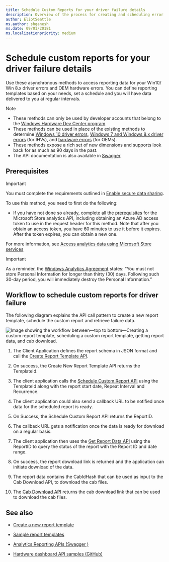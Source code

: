 ```yaml
---
title: Schedule Custom Reports for your driver failure details
description: Overview of the process for creating and scheduling error reports for the Microsoft Hardware Dev Center.
author: EliotSeattle
ms.author: shganesh
ms.date: 09/01/20181
ms.localizationpriority: medium
---
```


# Schedule custom reports for your driver failure details

Use these asynchronous methods to access reporting data for your Win10/ Win 8.x driver errors and OEM hardware errors. You can define reporting templates based on your needs, set a schedule and you will have data delivered to you at regular intervals.

>[!NOTE]
>
> - These methods can only be used by developer accounts that belong to the [Windows Hardware Dev Center program](https://msdn.microsoft.com/windows/hardware/drivers/dashboard/get-started-with-the-hardware-dashboard).
> - These methods can be used in place of the existing methods to determine [Windows 10 driver errors](https://docs.microsoft.com/windows/uwp/monetize/get-error-reporting-data-for-windows-10-drivers),  [Windows 7 and Windows 8.x driver errors](https://docs.microsoft.com/windows/uwp/monetize/get-error-reporting-data-for-windows-7-and-windows-8.x-drivers) (for IHVs), and [hardware errors](https://docs.microsoft.com/windows/uwp/monetize/get-oem-hardware-error-reporting-data) (for OEMs).
> - These methods expose a rich set of new dimensions and supports look back for as much as 90 days in the past.
> - The API documentation is also available in [Swagger](https://apidocs.microsoft.com/services/analyticsreportingapis)

## Prerequisites

> [!IMPORTANT]
> You must complete the requirements outlined in [Enable secure data sharing](enable-secure-data-sharing.md).

To use this method, you need to first do the following:

- If you have not done so already, complete all the [prerequisites](https://docs.microsoft.com/windows-hardware/drivers/dashboard/dashboard-api#complete-prerequisites-for-using-the-microsoft-hardware-api) for the Microsoft Store analytics API, including obtaining an Azure AD access token to use in the request header for this method. Note that after you obtain an access token, you have 60 minutes to use it before it expires. After the token expires, you can obtain a new one.

For more information, see [Access analytics data using Microsoft Store services](https://docs.microsoft.com/windows/uwp/monetize/access-analytics-data-using-windows-store-services)

> [!IMPORTANT]
> As a reminder, the [Windows Analytics Agreement](https://go.microsoft.com/fwlink/?linkid=866941) states: “You must not store Personal Information for longer than thirty (30) days. Following such 30-day period, you will immediately destroy the Personal Information.”

## Workflow to schedule custom reports for driver failure

The following diagram explains the API call pattern to create a new report template, schedule the custom report and retrieve failure data.

![Image showing the workflow between—top to bottom—Creating a custom report template, scheduling a custom report template, getting report data, and cab download.](./images/async-api-flow.png)

1. The Client Application defines the report schema in JSON format and call the [Create Report Template API](create-a-new-report-template.md).

2. On success, the Create New Report Template API returns the TemplateId.

3. The client application calls the [Schedule Custom Report API](schedule-a-new-report.md) using the TemplateId along with the report start date, Repeat Interval and Recurrence.

4. The client application could also send a callback URL to be notified once data for the scheduled report is ready.

5. On Success, the Schedule Custom Report API returns the ReportID.

6. The callback URL gets a notification once the data is ready for download on a regular basis.

7. The client application then uses the [Get Report Data API](get-report-data.md) using the ReportID to query the status of the report with the Report ID and date range.

8. On success, the report download link is returned and the application can initiate download of the data.

9. The report data contains the CabIdHash that can be used as input to the Cab Download API, to download the cab files.

10. The [Cab Download API](download-failure-cabs.md) returns the cab download link that can be used to download the cab files.

## See also

- [Create a new report template](create-a-new-report-template.md)

- [Sample report templates](sample-report-templates.md)

- [Analytics Reporting APIs (Swagger )](https://apidocs.microsoft.com/services/analyticsreportingapis)

- [Hardware dashboard API samples (GitHub)](https://aka.ms/hpc_async_api_samples)
